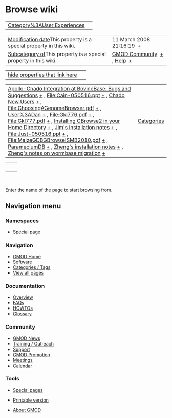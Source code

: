 



<span id="top"></span>




# <span dir="auto">Browse wiki</span>






|  |  |
|----|----|
| [Category%3AUser Experiences](/wiki/Category%3AUser_Experiences "Category%3AUser Experiences") |  |

|  |  |
|----|----|
| <span class="smw-highlighter" data-type="1" state="inline" data-title="Property"><span class="smwbuiltin">[Modification date](/wiki/Property:Modification_date "Property:Modification date")</span><span class="smwttcontent">This property is a special property in this wiki.</span></span> | <span class="smwb-value">11 March 2008 21:16:19  <span class="smwsearch">[+](/wiki/Special%3ASearchByProperty/Modification-20date/11-20March-202008-2021:16:19 "Special%3ASearchByProperty/Modification-20date/11-20March-202008-2021:16:19")</span></span> |
| <span class="smw-highlighter" data-type="1" state="inline" data-title="Property"><span class="smwbuiltin">[Subcategory of](/wiki/Property:Subcategory_of "Property:Subcategory of")</span><span class="smwttcontent">This property is a special property in this wiki.</span></span> | <span class="smwb-value">[GMOD Community](/wiki/Category%3AGMOD_Community "Category%3AGMOD Community")  <span class="smwsearch">[+](/wiki/Special%3ASearchByProperty/Subcategory-20of/GMOD-20Community "Special%3ASearchByProperty/Subcategory-20of/GMOD-20Community")</span></span> , <span class="smwb-value">[Help](/wiki/Category%3AHelp "Category%3AHelp")  <span class="smwsearch">[+](/wiki/Special%3ASearchByProperty/Subcategory-20of/Help "Special%3ASearchByProperty/Subcategory-20of/Help")</span></span> |

<span id="smw_browse_incoming"></span>

|  |  |
|----|----|
| [hide properties that link here](/mediawiki/index.php?title=Special:Browse&offset=0&dir=out&article=Category%3AUser+Experiences)  |  |

|  |  |
|----|----|
| <span class="smwb-ivalue">[Apollo-Chado Integration at BovineBase: Bugs and Suggestions](/wiki/Apollo-Chado_Integration_at_BovineBase%3A_Bugs_and_Suggestions "Apollo-Chado Integration at BovineBase: Bugs and Suggestions") <span class="smwbrowse">[+](/wiki/Special%3ABrowse/Apollo-2DChado-20Integration-20at-20BovineBase:-20Bugs-20and-20Suggestions "Special%3ABrowse/Apollo-2DChado-20Integration-20at-20BovineBase:-20Bugs-20and-20Suggestions")</span></span> , <span class="smwb-ivalue">[File:Cain-050516.ppt](/wiki/File:Cain-050516.ppt "File:Cain-050516.ppt") <span class="smwbrowse">[+](/wiki/Special%3ABrowse/File:Cain-2D050516.ppt "Special%3ABrowse/File:Cain-2D050516.ppt")</span></span> , <span class="smwb-ivalue">[Chado New Users](/wiki/Chado_New_Users "Chado New Users") <span class="smwbrowse">[+](/wiki/Special%3ABrowse/Chado-20New-20Users "Special%3ABrowse/Chado-20New-20Users")</span></span> , <span class="smwb-ivalue">[File:ChoosingAGenomeBrowser.pdf](/wiki/File:ChoosingAGenomeBrowser.pdf "File:ChoosingAGenomeBrowser.pdf") <span class="smwbrowse">[+](/wiki/Special%3ABrowse/File:ChoosingAGenomeBrowser.pdf "Special%3ABrowse/File:ChoosingAGenomeBrowser.pdf")</span></span> , <span class="smwb-ivalue">[User%3ADan](/wiki/User%3ADan "User%3ADan") <span class="smwbrowse">[+](/wiki/Special%3ABrowse/User%3ADan "Special%3ABrowse/User%3ADan")</span></span> , <span class="smwb-ivalue">[File:Gkl776.pdf](/wiki/File:Gkl776.pdf "File:Gkl776.pdf") <span class="smwbrowse">[+](/wiki/Special%3ABrowse/File:Gkl776.pdf "Special%3ABrowse/File:Gkl776.pdf")</span></span> , <span class="smwb-ivalue">[File:Gkl777.pdf](/wiki/File:Gkl777.pdf "File:Gkl777.pdf") <span class="smwbrowse">[+](/wiki/Special%3ABrowse/File:Gkl777.pdf "Special%3ABrowse/File:Gkl777.pdf")</span></span> , <span class="smwb-ivalue">[Installing GBrowse2 in your Home Directory](/wiki/Installing_GBrowse2_in_your_Home_Directory "Installing GBrowse2 in your Home Directory") <span class="smwbrowse">[+](/wiki/Special%3ABrowse/Installing-20GBrowse2-20in-20your-20Home-20Directory "Special%3ABrowse/Installing-20GBrowse2-20in-20your-20Home-20Directory")</span></span> , <span class="smwb-ivalue">[Jim's installation notes](/wiki/Jim%27s_installation_notes "Jim's installation notes") <span class="smwbrowse">[+](/wiki/Special%3ABrowse/Jim%27s-20installation-20notes "Special%3ABrowse/Jim's-20installation-20notes")</span></span> , <span class="smwb-ivalue">[File:Just-050516.ppt](/wiki/File:Just-050516.ppt "File:Just-050516.ppt") <span class="smwbrowse">[+](/wiki/Special%3ABrowse/File:Just-2D050516.ppt "Special%3ABrowse/File:Just-2D050516.ppt")</span></span> , <span class="smwb-ivalue">[File:MaizeGDBGBrowseISMB2010.pdf](/wiki/File:MaizeGDBGBrowseISMB2010.pdf "File:MaizeGDBGBrowseISMB2010.pdf") <span class="smwbrowse">[+](/wiki/Special%3ABrowse/File:MaizeGDBGBrowseISMB2010.pdf "Special%3ABrowse/File:MaizeGDBGBrowseISMB2010.pdf")</span></span> , <span class="smwb-ivalue">[ParameciumDB](/wiki/ParameciumDB "ParameciumDB") <span class="smwbrowse">[+](/wiki/Special%3ABrowse/ParameciumDB "Special%3ABrowse/ParameciumDB")</span></span> , <span class="smwb-ivalue">[Zheng's installation notes](/wiki/Zheng%27s_installation_notes "Zheng's installation notes") <span class="smwbrowse">[+](/wiki/Special%3ABrowse/Zheng%27s-20installation-20notes "Special%3ABrowse/Zheng's-20installation-20notes")</span></span> , <span class="smwb-ivalue">[Zheng's notes on wormbase migration](/wiki/Zheng%27s_notes_on_wormbase_migration "Zheng's notes on wormbase migration") <span class="smwbrowse">[+](/wiki/Special%3ABrowse/Zheng%27s-20notes-20on-20wormbase-20migration "Special%3ABrowse/Zheng's-20notes-20on-20wormbase-20migration")</span></span> | [Categories](/wiki/Special%3ACategories "Special%3ACategories") |

|     |     |
|-----|-----|
|     |     |

 

Enter the name of the page to start browsing from.  








## Navigation menu



### Namespaces

- <span id="ca-nstab-special">[Special
  page](/wiki/Special%3ABrowse/Category%3AUser_Experiences "This is a special page, you cannot edit the page itself")</span>


### 




<a href="/wiki/Main_Page"
style="background-image: url(http://gmod.org/images/GMOD-cogs.png);"
title="Visit the main page"></a>


### Navigation



- <span id="n-GMOD-Home">[GMOD Home](/wiki/Main_Page)</span>
- <span id="n-Software">[Software](/wiki/GMOD_Components)</span>
- <span id="n-Categories-.2F-Tags">[Categories /
  Tags](/wiki/Categories)</span>
- <span id="n-View-all-pages">[View all
  pages](/wiki/Special:AllPages)</span>




### Documentation



- <span id="n-Overview">[Overview](/wiki/Overview)</span>
- <span id="n-FAQs">[FAQs](/wiki/Category%3AFAQ)</span>
- <span id="n-HOWTOs">[HOWTOs](/wiki/Category%3AHOWTO)</span>
- <span id="n-Glossary">[Glossary](/wiki/Glossary)</span>




### Community



- <span id="n-GMOD-News">[GMOD News](/wiki/GMOD_News)</span>
- <span id="n-Training-.2F-Outreach">[Training /
  Outreach](/wiki/Training_and_Outreach)</span>
- <span id="n-Support">[Support](/wiki/Support)</span>
- <span id="n-GMOD-Promotion">[GMOD
  Promotion](/wiki/GMOD_Promotion)</span>
- <span id="n-Meetings">[Meetings](/wiki/Meetings)</span>
- <span id="n-Calendar">[Calendar](/wiki/Calendar)</span>




### Tools



- <span id="t-specialpages"><a href="/wiki/Special%3ASpecialPages" accesskey="q"
  title="A list of all special pages [q]">Special pages</a></span>
- <span id="t-print"><a
  href="/mediawiki/index.php?title=Special%3ABrowse/Category%3AUser_Experiences&amp;printable=yes"
  rel="alternate" accesskey="p"
  title="Printable version of this page [p]">Printable version</a></span>





- <span id="footer-places-about">[About
  GMOD](/wiki/GMOD%3AAbout "GMOD%3AAbout")</span>

<!-- -->




